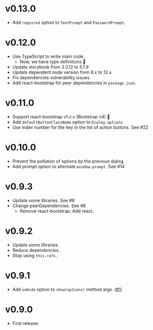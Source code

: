 # v0.13.0

- Add `required` option to `TextPrompt` and `PasswordPrompt`.

# v0.12.0

- Use TypeScript to write main code.
    - Now, we have type definitions.🎉
- Update storybook from 3.3.12 to 5.1.9
- Update dependent node version from 6.x to 12.x
- Fix dependencies vulnerability issues.
- Add react-bootstrap for peer dependencies in `package.json`.

# v0.11.0

- Support react-bootstrap v1.x.x (Bootstrap v4) 🎉
- Add `defaultButtonClassName` option to `Dialog.options`
- Use index number for the key in the list of action buttons. See #22

# v0.10.0

- Prevent the pollution of options by the previous dialog.
- Add prompt option to alternate `window.prompt`. See #14

# v0.9.3

- Update some libraries. See #8
- Change peerDependencies. See #8
  - Remove react-bootstrap, Add react.

# v0.9.2

- Update some libraries.
- Reduce dependencies.
- Stop using `this.refs`.

# v0.9.1

- Add `onHide` option to `show(options)` method args. ([#1](https://github.com/akiroom/react-bootstrap-dialog/pull/1))

# v0.9.0

- First release.
